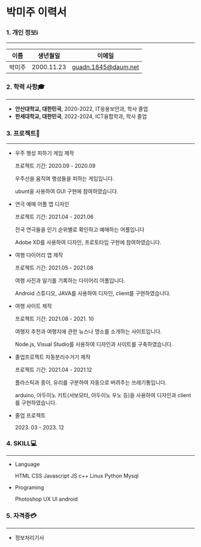 # 박미주 이력서

### 1. 개인 정보ℹ️
***
이름 | 생년월일 | 이메일
--- | --- | --- |
박미주 | 2000.11.23 | guadn.1845@daum.net

### 2. 학력 사항🎓
***
* **안산대학교, 대한민국**, 2020-2022, IT응용보안과, 학사 졸업
* **한세대학교, 대한민국**, 2022-2024, ICT융합학과, 학사 졸업

### 3. 프로젝트📑
***
* <p> 우주 행성 피하기 게임 제작
     <p> 프로젝트 기간: 2020.09 - 2020.09
     <p> 우주선을 움직여 행성들을 피하는 게임입니다.
     <p> ubunt을 사용하여 GUI 구현에 참여하였습니다.
* <p> 연극 예매 어플 앱 디자인
     <P> 프로젝트 기간: 2021.04 - 2021.06
     <P> 전국 연극들을 인기 순위별로 확인하고 예매하는 어플입니다
     <P> Adobe XD를 사용하여 디자인, 프로토타입 구현에 참여하였습니다.
* <p> 여행 다이어리 앱 제작
     <p> 프로젝트 기간: 2021.05 - 2021.08
     <p> 여행 사진과 일기를 기록하는 다이어리 어플입니다.
     <p> Android 스튜디오, JAVA를 사용하여 디자인, client를 구현하였습니다.
* <p> 여행 사이트 제작
     <p> 프로젝트 기간: 2021.08 - 2021. 10
     <p> 여행지 추천과 여행지에 관한 뉴스나 명소를 소개하는 사이트입니다.
     <p> Node.js, Visual Studio를 사용하여 디자인과 사이트를 구축하였습니다.
* <p>졸업프로젝트 자동분리수거기 제작
     <p> 프로젝트 기간: 2021.04 - 2021.12
     <p> 플라스틱과 종이, 유리를 구분하여 자동으로 버려주는 쓰레기통입니다.
     <p> arduino, 아두이노 키트(서보모터, 아두이노 우노 등)을 사용하여 디자인과 client를 구현하였습니다.
* <p> 졸업 프로젝트 
     <p> 2023. 03 - 2023. 12

### 4. SKILL💻
***
- Language 
   <p> HTML CSS Javascript JS c++ Linux Python Mysql

- Programing 
   <p>Photoshop UX UI android 

### 5. 자격증💳
***
* 정보처리기사
